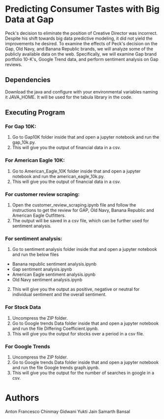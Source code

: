 # Predicting Consumer Tastes with Big Data at Gap
Peck's decision to eliminate the position of Creative Director was incorrect. Despite his shift towards big data predictive modeling, it did not yield the improvements he desired. To examine the effects of Peck's decision on the Gap, Old Navy, and Banana Republic brands, we will analyze some of the publicly available data on the web. Specifically, we will examine Gap brand portfolio 10-K's, Google Trend data, and perform sentiment analysis on Gap reviews.
## Dependencies
Download the java and configure with your environmental variables naming it JAVA_HOME. It will be used for the tabula library in the code.
## Executing Program
### For Gap 10K:
1)	 Go to Gap10K folder inside that and open a jupyter notebook and run the gap_10k.py.
2)	 This will give you the output of financial data in a csv.
### For American Eagle 10K:
1)	 Go to American_Eagle_10K folder inside that and open a jupyter notebook and run the american_eagle_10k.py.
2)	 This will give you the output of financial data in a csv.
### For customer review scraping:
1)	Open the customer_review_scraping.ipynb file and follow the instructions to get the review for GAP, Old Navy, Banana Republic and American Eagle Outfitters. 
2)	The output will be saved in a csv file, which can be further used for sentiment analysis.
### For sentiment analysis:
1)	 Go to sentiment analysis folder inside that and open a jupyter notebook and run the below files
-	Banana republic sentiment analysis.ipynb
-	Gap sentiment analysis.ipynb
-	American Eagle sentiment analysis.ipynb
-	Old Navy sentiment analysis.ipynb
2)	 This will give you the output as positive, negative or neutral for individual sentiment and the overall sentiment.
### For Stock Data
1)	Uncompress the ZIP folder.
2)	 Go to Google trends Data folder inside that and open a jupyter notebook and run the file Differing Coefficient.ipynb.
3)	 This will give you the output for stocks over a period in a csv file.
### For Google Trends
1)	Uncompress the ZIP folder.
2)	Go to Google trends Data folder inside that and open a jupyter notebook and run the file Google trends graph.ipynb.
3)	This will give you the output for the number of searches in google in a csv.
# Authors
  Anton Francesco
  Chinmay Gidwani
  Yukti Jain
  Samarth Bansal

